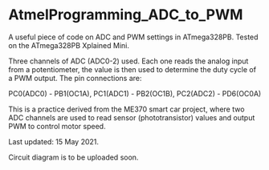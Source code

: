 # AtmelProgramming_ADC_to_PWM

A useful piece of code on ADC and PWM settings in ATmega328PB. Tested on the ATmega328PB Xplained Mini. 

Three channels of ADC (ADC0-2) used. Each one reads the analog input from a potentiometer, the value is then used to determine the duty cycle of a PWM output. 
The pin connections are: 

  PC0(ADC0) - PB1(OC1A), PC1(ADC1) - PB2(OC1B), PC2(ADC2) - PD6(OC0A)
  
This is a practice derived from the ME370 smart car project, where two ADC channels are used to read sensor (phototransistor) values and output PWM to control motor speed. 

Last updated: 15 May 2021. 

Circuit diagram is to be uploaded soon.
